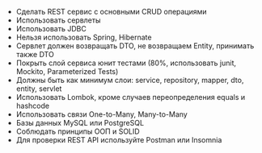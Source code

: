 - Сделать REST сервис с основными CRUD операциями
- Использовать сервлеты
- Использовать JDBC
- Нельзя использовать Spring, Hibernate
- Сервлет должен возвращать DTO, не возвращаем Entity, принимать также DTO
- Покрыть слой сервиса юнит тестами (80%, использовать junit, Mockito, Parameterized Tests)
- Должны быть как минимум слои: service, repository, mapper, dto, entity, servlet
- Использовать Lombok, кроме случаев переопределения equals и hashcode
- Использовать связи One-to-Many, Many-to-Many
- Базы данных MySQL или PostgreSQL
- Соблюдать принципы ООП и SOLID
- Для проверки REST API используйте Postman или Insomnia